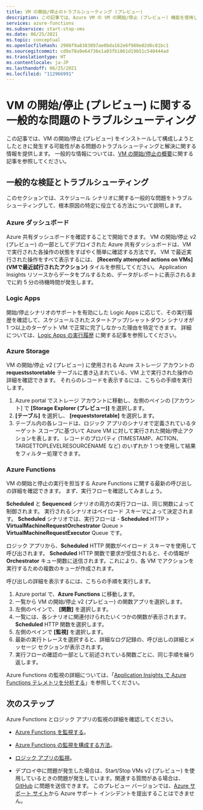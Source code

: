```yaml
---
title: VM の開始/停止のトラブルシューティング (プレビュー)
description: この記事では、Azure VM の VM の開始/停止 (プレビュー) 機能を使用して、発生した問題をトラブルシューティングする方法について説明します。
services: azure-functions
ms.subservice: start-stop-vms
ms.date: 06/25/2021
ms.topic: conceptual
ms.openlocfilehash: 2908f9a8383897ae0bda162e6f980e02d6c81bc1
ms.sourcegitcommit: cd8e78a9e64736e1a03fb1861d19b51c540444ad
ms.translationtype: HT
ms.contentlocale: ja-JP
ms.lasthandoff: 06/25/2021
ms.locfileid: "112966991"
---
```

# <a name="troubleshoot-common-issues-with-startstop-vms-preview"></a>VM の開始/停止 (プレビュー) に関する一般的な問題のトラブルシューティング

この記事では、VM の開始/停止 (プレビュー) をインストールして構成しようとしたときに発生する可能性がある問題のトラブルシューティングと解決に関する情報を提供します。 一般的な情報については、[VM の開始/停止の概要](overview.md)に関する記事を参照してください。

## <a name="general-validation-and-troubleshooting"></a>一般的な検証とトラブルシューティング

このセクションでは、スケジュール シナリオに関する一般的な問題をトラブルシューティングして、根本原因の特定に役立てる方法について説明します。

### <a name="azure-dashboard"></a>Azure ダッシュボード

Azure 共有ダッシュボードを確認することで開始できます。 VM の開始/停止 v2 (プレビュー) の一部としてデプロイされた Azure 共有ダッシュボードは、VM で実行された各操作の状態をすばやく簡単に確認する方法です。 VM で最近実行された操作をすべて表示するには、 **[Recently attempted actions on VMs]\(VMで最近試行されたアクション\)** タイルを参照してください。 Application Insights リソースからデータをプルするため、データがレポートに表示されるまでに約 5 分の待機時間が発生します。

### <a name="logic-apps"></a>Logic Apps

開始/停止シナリオのサポートを有効にした Logic Apps に応じて、その実行履歴を確認して、スケジュールされたスタートアップ/シャットダウン シナリオが 1 つ以上のターゲット VM で正常に完了しなかった理由を特定できます。 詳細については、[Logic Apps の実行履歴](../../logic-apps/monitor-logic-apps.md#review-runs-history) に関する記事を参照してください。

### <a name="azure-storage"></a>Azure Storage

VM の開始/停止 v2 (プレビュー) に使用される Azure ストレージ アカウントの **requestsstoretable** テーブルに書き込まれている、VM 上で実行された操作の詳細を確認できます。 それらのレコードを表示するには、こちらの手順を実行します。

1. Azure portal でストレージ アカウントに移動し、左側のペインの [アカウント] で **[Storage Explorer (プレビュー)]** を選択します。
1. **[テーブル]** を選択し、 **[requeststoretable]** を選択します。
1. テーブル内の各レコードは、ロジック アプリのシナリオで定義されているターゲット スコープに基づいて Azure VM に対して実行された開始/停止アクションを表します。 レコードのプロパティ (TIMESTAMP、ACTION、TARGETTOPLEVELRESOURCENAME など) のいずれか 1 つを使用して結果をフィルター処理できます。

### <a name="azure-functions"></a>Azure Functions

VM の開始と停止の実行を担当する Azure Functions に関する最新の呼び出しの詳細を確認できます。 まず、実行フローを確認してみましょう。

**Scheduled** と **Sequenced** シナリオの両方の実行フローは、同じ関数によって制御されます。 実行されるシナリオはペイロード スキーマによって決定されます。 **Scheduled** シナリオでは、実行フローは - **Scheduled** HTTP > **VirtualMachineRequestOrchestrator** Queue > **VirtualMachineRequestExecutor** Queue です。

ロジック アプリから、**Scheduled** HTTP 関数がペイロード スキーマを使用して呼び出されます。 **Scheduled** HTTP 関数で要求が受信されると、その情報が **Orchestrator** キュー関数に送信されます。これにより、各 VM でアクションを実行するための複数のキューが作成されます。

呼び出しの詳細を表示するには、こちらの手順を実行します。

1. Azure portal で、**Azure Functions** に移動します。
1. 一覧から VM の開始/停止 v2 (プレビュー) の関数アプリを選択します。
1. 左側のペインで、 **[関数]** を選択します。
1. 一覧には、各シナリオに関連付けられたいくつかの関数が表示されます。 **Scheduled** HTTP 関数を選択します。
1. 左側のペインで **[監視]** を選択します。
1. 最新の実行トレースを選択すると、詳細なログ記録の、呼び出しの詳細とメッセージ セクションが表示されます。
1. 実行フローの確認の一部として前述されている関数ごとに、同じ手順を繰り返します。

Azure Functions の監視の詳細については、「[Application Insights で Azure Functions テレメトリを分析する](../../azure-functions/analyze-telemetry-data.md)」を参照してください。

## <a name="next-steps"></a>次のステップ

Azure Functions とロジック アプリの監視の詳細を確認してください。

* [Azure Functions を監視する](../../azure-functions/functions-monitoring.md)。

* [Azure Functions の監視を構成する方法](../../azure-functions/configure-monitoring.md)。

* [ロジック アプリの監視](../../logic-apps/monitor-logic-apps.md)。

* デプロイ中に問題が発生した場合は、Start/Stop VMs v2 (プレビュー) を使用しているときの問題が発生しています。関連する質問がある場合は、[GitHub](https://github.com/microsoft/startstopv2-deployments/issues) に問題を送信できます。 このプレビュー バージョンでは、[Azure サポート サイト](https://azure.microsoft.com/support/options/)から Azure サポート インシデントを提出することはできません。 
